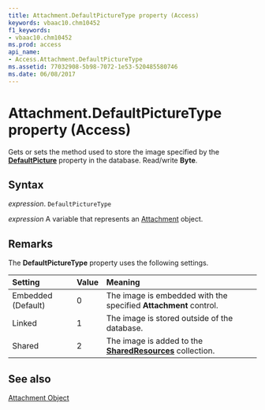 ```yaml
---
title: Attachment.DefaultPictureType property (Access)
keywords: vbaac10.chm10452
f1_keywords:
- vbaac10.chm10452
ms.prod: access
api_name:
- Access.Attachment.DefaultPictureType
ms.assetid: 77032908-5b98-7072-1e53-520485580746
ms.date: 06/08/2017
---
```



# Attachment.DefaultPictureType property (Access)

Gets or sets the method used to store the image specified by the  **[DefaultPicture](Access.Attachment.DefaultPicture.md)** property in the database. Read/write **Byte**.


## Syntax

_expression_. `DefaultPictureType`

_expression_ A variable that represents an [Attachment](Access.Attachment.md) object.


## Remarks

The  **DefaultPictureType** property uses the following settings.



|Setting|Value|Meaning|
|:-----|:-----|:-----|
|Embedded (Default)|0|The image is embedded with the specified  **Attachment** control.|
|Linked|1|The image is stored outside of the database.|
|Shared|2|The image is added to the  **[SharedResources](Access.SharedResources.md)** collection.|

## See also


[Attachment Object](Access.Attachment.md)

